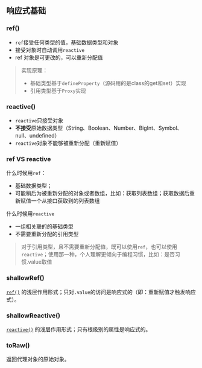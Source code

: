 ## 响应式基础

### ref()

- `ref`接受任何类型的值，基础数据类型和对象
- 接受对象时自动调用`reactive`
- ref 对象是可更改的，可以重新分配值

> 实现原理：
>
> - 基础类型基于`defineProperty`（源码用的是class的get和set）实现
> - 引用类型基于`Proxy`实现

### reactive()

- `reactive`只接受对象
- **不接受**原始数据类型（String、Boolean、Number、BigInt、Symbol、null、undefined）
- `reactive`对象不能够被重新分配（重新赋值）

### ref VS reactive

什么时候用`ref`：

- 基础数据类型；
- 可能稍后为被重新分配的对象或者数组，比如：获取列表数组；获取数据后重新赋值一个从接口获取到的列表数组

什么时候用`reactive`

- 一组相关联的的基础类型
- 不需要重新分配的引用类型

> 对于引用类型，且不需要重新分配值，既可以使用`ref`，也可以使用`reactive`；使用那一种，个人理解更倾向于编程习惯，比如：是否习惯.value取值

### shallowRef()

[`ref()`](https://cn.vuejs.org/api/reactivity-core.html#ref) 的浅层作用形式；只对`.value`的访问是响应式的（即：重新赋值才触发响应式）。

### shallowReactive()

[`reactive()`](https://cn.vuejs.org/api/reactivity-core.html#reactive) 的浅层作用形式；只有根级别的属性是响应式的。

### toRaw()

返回代理对象的原始对象。
